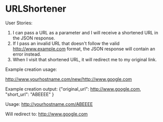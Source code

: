 # URLShortener


User Stories:

1. I can pass a URL as a parameter and I will receive a shortened URL in the JSON response.</li>
2. If I pass an invalid URL that doesn't follow the valid http://www.example.com format, the JSON response will contain an error instead.</li>
3. When I visit that shortened URL, it will redirect me to my original link.</li>


Example creation usage:</h2>

http://www.yourhostname.com/new/http://www.google.com



Example creation output:
{"original_url": http://www.google.com, "short_url": "ABEEEE" } 

Usage:
 http://yourhostname.com/ABEEEE

Will redirect to:
 http://www.google.com